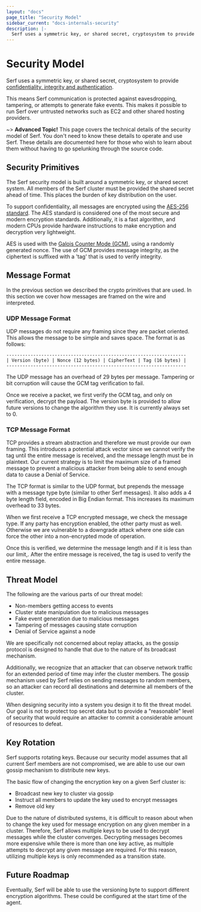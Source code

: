 ```yaml
---
layout: "docs"
page_title: "Security Model"
sidebar_current: "docs-internals-security"
description: |-
  Serf uses a symmetric key, or shared secret, cryptosystem to provide confidentiality, integrity and authentication.
---
```


# Security Model

Serf uses a symmetric key, or shared secret, cryptosystem to provide
[confidentiality, integrity and authentication](https://en.wikipedia.org/wiki/Information_security).

This means Serf communication is protected against eavesdropping, tampering,
or attempts to generate fake events. This makes it possible to run Serf over
untrusted networks such as EC2 and other shared hosting providers.

~> **Advanced Topic!** This page covers the technical details of
the security model of Serf. You don't need to know these details to
operate and use Serf. These details are documented here for those who wish
to learn about them without having to go spelunking through the source code.

## Security Primitives

The Serf security model is built around a symmetric key, or shared secret system.
All members of the Serf cluster must be provided the shared secret ahead of time.
This places the burden of key distribution on the user.

To support confidentiality, all messages are encrypted using the
[AES-256 standard](https://en.wikipedia.org/wiki/Advanced_Encryption_Standard). The
AES standard is considered one of the most secure and modern encryption standards.
Additionally, it is a fast algorithm, and modern CPUs provide hardware instructions to
make encryption and decryption very lightweight.

AES is used with the [Galois Counter Mode (GCM)](https://en.wikipedia.org/wiki/Galois/Counter_Mode),
using a randomly generated nonce. The use of GCM provides message integrity,
as the ciphertext is suffixed with a 'tag' that is used to verify integrity.

## Message Format

In the previous section we described the crypto primitives that are used. In this
section we cover how messages are framed on the wire and interpreted.

### UDP Message Format

UDP messages do not require any framing since they are packet oriented. This
allows the message to be simple and saves space. The format is as follows:

    -------------------------------------------------------------------
    | Version (byte) | Nonce (12 bytes) | CipherText | Tag (16 bytes) |
    -------------------------------------------------------------------

The UDP message has an overhead of 29 bytes per message.
Tampering or bit corruption will cause the GCM tag verification to fail.

Once we receive a packet, we first verify the GCM tag, and only on verification,
decrypt the payload. The version byte is provided to allow future versions to
change the algorithm they use. It is currently always set to 0.

### TCP Message Format

TCP provides a stream abstraction and therefore we must provide our own framing.
This introduces a potential attack vector since we cannot verify the tag
until the entire message is received, and the message length must be in plaintext.
Our current strategy is to limit the maximum size of a framed message to prevent
a malicious attacker from being able to send enough data to cause a Denial of Service.

The TCP format is similar to the UDP format, but prepends the message with
a message type byte (similar to other Serf messages). It also adds a 4 byte length
field, encoded in Big Endian format. This increases its maximum overhead to 33 bytes.

When we first receive a TCP encrypted message, we check the message type. If any
party has encryption enabled, the other party must as well. Otherwise we are vulnerable
to a downgrade attack where one side can force the other into a non-encrypted mode of
operation.

Once this is verified, we determine the message length and if it is less than our limit,.
After the entire message is received, the tag is used to verify the entire message.

## Threat Model

The following are the various parts of our threat model:

* Non-members getting access to events
* Cluster state manipulation due to malicious messages
* Fake event generation due to malicious messages
* Tampering of messages causing state corruption
* Denial of Service against a node

We are specifically not concerned about replay attacks, as the gossip
protocol is designed to handle that due to the nature of its broadcast mechanism.

Additionally, we recognize that an attacker that can observe network
traffic for an extended period of time may infer the cluster members.
The gossip mechanism used by Serf relies on sending messages to random
members, so an attacker can record all destinations and determine all
members of the cluster.

When designing security into a system you design it to fit the threat model.
Our goal is not to protect top secret data but to provide a "reasonable"
level of security that would require an attacker to commit a considerable
amount of resources to defeat.

## Key Rotation

Serf supports rotating keys. Because our security model assumes that all current
Serf members are not compromised, we are able to use our own gossip mechanism to
distribute new keys.

The basic flow of changing the encryption key on a given Serf cluster is:

* Broadcast new key to cluster via gossip
* Instruct all members to update the key used to encrypt messages
* Remove old key

Due to the nature of distributed systems, it is difficult to reason about when
to change the key used for message encryption on any given member in a
cluster. Therefore, Serf allows multiple keys to be used to decrypt messages
while the cluster converges. Decrypting messages becomes more expensive while
there is more than one key active, as multiple attempts to decrypt any given
message are required. For this reason, utilizing multiple keys is only
recommended as a transition state.

## Future Roadmap

Eventually, Serf will be able to use the versioning byte to support
different encryption algorithms. These could be configured at the
start time of the agent.
